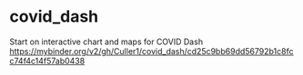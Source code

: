 # covid_dash
Start on interactive chart and maps for COVID Dash
https://mybinder.org/v2/gh/Culler1/covid_dash/cd25c9bb69dd56792b1c8fcc74f4c14f57ab0438
